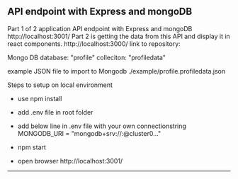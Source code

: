 ## API endpoint with Express and mongoDB
Part 1 of 2 application API endpoint with Express and mongoDB  http://localhost:3001/
Part 2 is getting the data from this API and display it in react components. 
    http://localhost:3000/
    link to repository: 

Mongo DB 
database: "profile"
colleciton: "profiledata"

example JSON file to import to Mongodb ./example/profile.profiledata.json

Steps to setup on local environment
- use npm install
- add .env file in root folder
- add below line in .env file with your own connectionstring
MONGODB_URI = "mongodb+srv://<username>:<pass>@cluster0..."

- npm start
- open browser http://localhost:3001/

--------------------------------------------------------------------------------------------------
